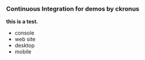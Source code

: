 ### Continuous Integration for demos by ckronus

**this is a test.**

- console
- web site
- desktop
- mobile




